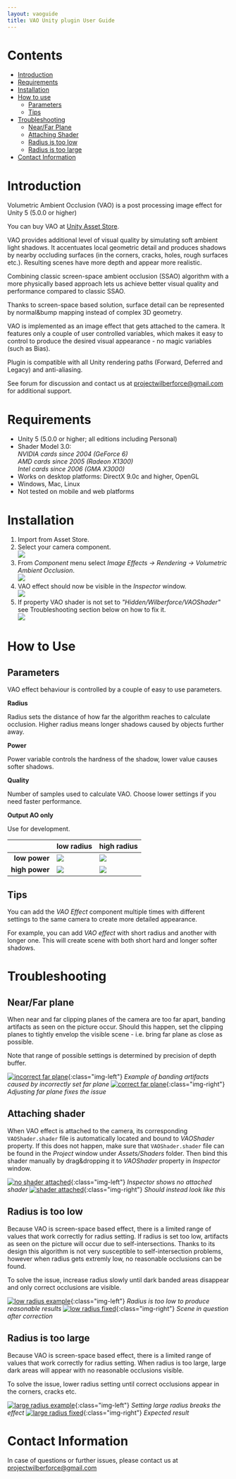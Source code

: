 ```yaml
---
layout: vaoguide
title: VAO Unity plugin User Guide
---
```

# Contents
- [Introduction](#introduction)
- [Requirements](#requirements)
- [Installation](#installation)
- [How to use](#how-to-use)
    - [Parameters](#parameters)
    - [Tips](#tips)
- [Troubleshooting](#troubleshooting)
    - [Near/Far Plane](#nearfar-plane)
    - [Attaching Shader](#attaching-shader)
    - [Radius is too low](#radius-is-too-low)
    - [Radius is too large](#radius-is-too-large)
- [Contact Information](#contact-information)

# Introduction

Volumetric Ambient Occlusion (VAO) is a post processing image effect for Unity 5 (5.0.0 or higher)

You can buy VAO at [Unity Asset Store](http://u3d.as/xzs).

VAO provides additional level of visual quality by simulating soft ambient light shadows. It accentuates local geometric detail and produces shadows by nearby occluding surfaces (in the corners, cracks, holes, rough surfaces etc.). Resulting scenes have more depth and appear more realistic.

Combining classic screen-space ambient occlusion (SSAO) algorithm with a more physically based approach lets us achieve better visual quality and performance compared to classic SSAO. 

Thanks to screen-space based solution, surface detail can be represented by normal&bump mapping instead of complex 3D geometry.

VAO is implemented as an image effect that gets attached to the camera. It features only a couple of user controlled variables, which makes it easy to control to produce the desired visual appearance - no magic variables (such as Bias).

Plugin is compatible with all Unity rendering paths (Forward, Deferred and Legacy) and anti-aliasing.

See forum for discussion and contact us at <projectwilberforce@gmail.com> for additional support.

# Requirements

- Unity 5 (5.0.0 or higher; all editions including Personal)
- Shader Model 3.0:  
*NVIDIA cards since 2004 (GeForce 6)*  
*AMD cards since 2005 (Radeon X1300)*  
*Intel cards since 2006 (GMA X3000)* 
- Works on desktop platforms: DirectX 9.0c and higher, OpenGL
- Windows, Mac, Linux
- Not tested on mobile and web platforms

# Installation

1. Import from Asset Store.
2. Select your camera component.  
![](camera.png)
3. From *Component* menu select *Image Effects -> Rendering -> Volumetric Ambient Occlusion*.   
![](addcomponent.png)
4. VAO effect should now be visible in the *Inspector* window.  
![](inspector.png)
5. If property VAO shader is not set to *"Hidden/Wilberforce/VAOShader"* see Troubleshooting section below on how to fix it.  
![](noshader.png)

# How to Use

## Parameters

VAO effect behaviour is controlled by a couple of easy to use parameters.

**Radius**

Radius sets the distance of how far the algorithm reaches to calculate occlusion. Higher radius means longer shadows caused by objects further away.

**Power**

Power variable controls the hardness of the shadow, lower value causes softer shadows.

**Quality**

Number of samples used to calculate VAO. Choose lower settings if you need faster performance.

**Output AO only**

Use for development.

|                 | **low radius**  | **high radius**
| --------------: | --------------- | ----------------
|  **low power**  | ![](11.png)     | ![](12.png)
| **high power**  | ![](21.png)     | ![](22.png)


## Tips

You can add the *VAO Effect* component multiple times with different settings to the same camera to create more detailed appearance.

For example, you can add *VAO effect* with short radius and another with longer one. This will create scene with both short hard and longer softer shadows.

# Troubleshooting

## Near/Far plane

When near and far clipping planes of the camera are too far apart, banding artifacts as seen on the picture occur. Should this happen, set the clipping planes to tightly envelop the visible scene - i.e. bring far plane as close as possible.  

Note that range of possible settings is determined by precision of depth buffer.

[![incorrect far plane](farplanewrong.png "Incorrect far plane")](farplanewrong.png){:class="img-left"}
*Example of banding artifacts caused by incorrectly set far plane*
[![correct far plane](farplaneright.png "Correct far plane")](farplaneright.png){:class="img-right"}
*Adjusting far plane fixes the issue*

## Attaching shader

When VAO effect is attached to the camera, its corresponding `VAOShader.shader` file is automatically located and bound to *VAOShader* property. If this does not happen, make sure that `VAOShader.shader` file can be found in the *Project* window under *Assets/Shaders* folder. Then bind this shader manually by drag&dropping it to *VAOShader* property in *Inspector* window.

[![no shader attached](noshader.png "No shader attached")](noshader.png){:class="img-left"}
*Inspector shows no attached shader*
[![shader attached](inspector.png "Shader attached")](inspector.png){:class="img-right"}
*Should instead look like this*

## Radius is too low

Because VAO is screen-space based effect, there is a limited range of values that work correctly for radius setting. If radius is set too low, artifacts as seen on the picture will occur due to self-intersections. Thanks to its design this algorithm is not very susceptible to self-intersection problems, however when radius gets extremly low, no reasonable occlusions can be found.

To solve the issue, increase radius slowly until dark banded areas disappear and only correct occlusions are visible.

[![low radius example](radiuslowwrong.png "Example of a very low radius")](radiuslowwrong.png){:class="img-left"}
*Radius is too low to produce reasonable results*
[![low radius fixed](radiuslowright.png "Correct result after increasing radius")](radiuslowright.png){:class="img-right"}
*Scene in question after correction*

## Radius is too large

Because VAO is screen-space based effect, there is a limited range of values that work correctly for radius setting. When radius is too large, large dark areas will appear with no reasonable occlusions visible. 

To solve the issue, lower radius setting until correct occlusions appear in the corners, cracks etc.

[![large radius example](radiushighwrong.png "Example of a very large radius")](radiushighwrong.png){:class="img-left"}
*Setting large radius breaks the effect*
[![large radius fixed](radiushighright.png "Correct result after decreasing radius")](radiushighright.png){:class="img-right"}
*Expected result*

# Contact Information
In case of questions or further issues, please contact us at <projectwilberforce@gmail.com>

